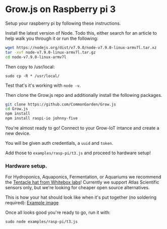 # Grow.js on Raspberry pi 3

Setup your raspberry pi by following these instructions.

Install the latest version of Node. Todo this, either search for an article to help walk you through it or run the following:

```bash
wget https://nodejs.org/dist/v7.9.0/node-v7.9.0-linux-armv7l.tar.xz
tar -xvf node-v7.9.0-linux-armv7l.tar.gz 
cd node-v7.9.0-linux-armv7l

```
Then copy to /usr/local:

```
sudo cp -R * /usr/local/
```

Test that's it's working with `node -v`.

Then clone the Grow.js repo and additionally install the following packages.

```bash
git clone https://github.com/CommonGarden/Grow.js
cd Grow.js
npm install
npm install raspi-io johnny-five
```

You're almost ready to go! Connect to your Grow-IoT intance and create a new device.

You will be given auth credentials, a `uuid` and `token`.

Add those to `examples/rasp-pi/t3.js` and proceed to hardware setup!

### Hardware setup.
For Hydroponics, Aquaponics, Fermentation, or Aquariums we recommend the [Tentacle hat from Whitebox labs]()! Currently we support Atlas Scientific sensors only, but we're looking for cheaper open source alternatives.

This is how your hat should look like when it's put together (no soldering required):
[Example image](https://cloud.githubusercontent.com/assets/521978/25507754/dfcd09dc-2b62-11e7-9fc7-c8e0cfe3b0e6.JPG)

Once all looks good you're ready to go, run it with:

```
sudo node examples/rasp-pi/t3.js
```




